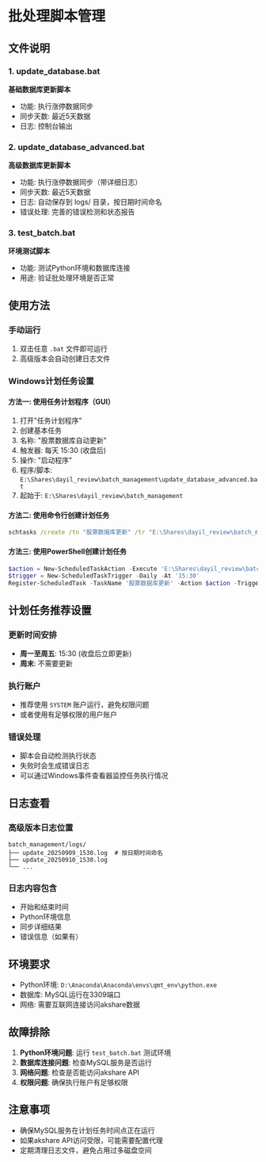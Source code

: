 # 批处理脚本管理

## 文件说明

### 1. update_database.bat
**基础数据库更新脚本**
- 功能: 执行涨停数据同步
- 同步天数: 最近5天数据
- 日志: 控制台输出

### 2. update_database_advanced.bat  
**高级数据库更新脚本**
- 功能: 执行涨停数据同步（带详细日志）
- 同步天数: 最近5天数据
- 日志: 自动保存到 logs/ 目录，按日期时间命名
- 错误处理: 完善的错误检测和状态报告

### 3. test_batch.bat
**环境测试脚本**
- 功能: 测试Python环境和数据库连接
- 用途: 验证批处理环境是否正常

## 使用方法

### 手动运行
1. 双击任意 `.bat` 文件即可运行
2. 高级版本会自动创建日志文件

### Windows计划任务设置

#### 方法一: 使用任务计划程序（GUI）
1. 打开"任务计划程序"
2. 创建基本任务
3. 名称: "股票数据库自动更新"
4. 触发器: 每天 15:30 (收盘后)
5. 操作: "启动程序"
6. 程序/脚本: `E:\Shares\dayil_review\batch_management\update_database_advanced.bat`
7. 起始于: `E:\Shares\dayil_review\batch_management`

#### 方法二: 使用命令行创建计划任务
```cmd
schtasks /create /tn "股票数据库更新" /tr "E:\Shares\dayil_review\batch_management\update_database_advanced.bat" /sc daily /st 15:30 /ru System
```

#### 方法三: 使用PowerShell创建计划任务
```powershell
$action = New-ScheduledTaskAction -Execute 'E:\Shares\dayil_review\batch_management\update_database_advanced.bat'
$trigger = New-ScheduledTaskTrigger -Daily -At '15:30'
Register-ScheduledTask -TaskName '股票数据库更新' -Action $action -Trigger $trigger -Description '自动更新股票数据库数据'
```

## 计划任务推荐设置

### 更新时间安排
- **周一至周五**: 15:30 (收盘后立即更新)
- **周末**: 不需要更新

### 执行账户
- 推荐使用 `SYSTEM` 账户运行，避免权限问题
- 或者使用有足够权限的用户账户

### 错误处理
- 脚本会自动检测执行状态
- 失败时会生成错误日志
- 可以通过Windows事件查看器监控任务执行情况

## 日志查看

### 高级版本日志位置
```
batch_management/logs/
├── update_20250909_1530.log  # 按日期时间命名
├── update_20250910_1530.log
└── ...
```

### 日志内容包含
- 开始和结束时间
- Python环境信息
- 同步详细结果
- 错误信息（如果有）

## 环境要求

- Python环境: `D:\Anaconda\Anaconda\envs\qmt_env\python.exe`
- 数据库: MySQL运行在3309端口
- 网络: 需要互联网连接访问akshare数据

## 故障排除

1. **Python环境问题**: 运行 `test_batch.bat` 测试环境
2. **数据库连接问题**: 检查MySQL服务是否运行
3. **网络问题**: 检查是否能访问akshare API
4. **权限问题**: 确保执行账户有足够权限

## 注意事项

- 确保MySQL服务在计划任务时间点正在运行
- 如果akshare API访问受限，可能需要配置代理
- 定期清理日志文件，避免占用过多磁盘空间